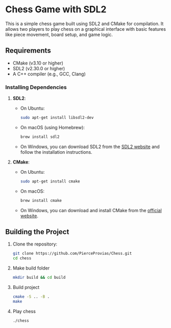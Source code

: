 # Chess Game with SDL2

This is a simple chess game built using SDL2 and CMake for compilation. It allows two players to play chess on a graphical interface with basic features like piece movement, board setup, and game logic.

## Requirements

- CMake (v3.10 or higher)
- SDL2 (v2.30.0 or higher)
- A C++ compiler (e.g., GCC, Clang)

### Installing Dependencies

1. **SDL2**:
    - On Ubuntu:
      ```bash
      sudo apt-get install libsdl2-dev
      ```
    - On macOS (using Homebrew):
      ```bash
      brew install sdl2
      ```
    - On Windows, you can download SDL2 from the [SDL2 website](https://libsdl.org/download-2.26.php) and follow the installation instructions.

2. **CMake**:
    - On Ubuntu:
      ```bash
      sudo apt-get install cmake
      ```
    - On macOS:
      ```bash
      brew install cmake
      ```
    - On Windows, you can download and install CMake from the [official website](https://cmake.org/download/).

## Building the Project

1. Clone the repository:
   ```bash
   git clone https://github.com/PierceProvias/Chess.git
   cd chess

2. Make build folder
    ```bash
    mkdir build && cd build

3. Build project
    ```bash
    cmake -S .. -B .
    make

4. Play chess
    ```bash
    ./chess


